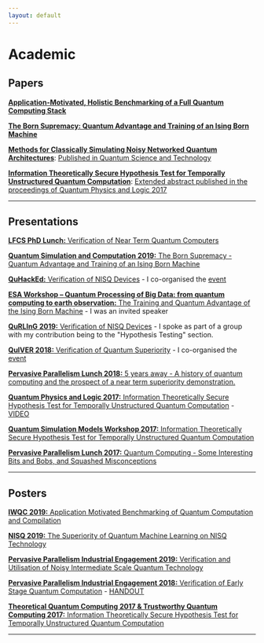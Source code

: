```yaml
---
layout: default
---
```


# Academic

## Papers

[**Application-Motivated, Holistic Benchmarking of a Full Quantum Computing Stack**](https://arxiv.org/abs/2006.01273)

[**The Born Supremacy: Quantum Advantage and Training of an Ising Born Machine**](https://arxiv.org/abs/1904.02214)

[**Methods for Classically Simulating Noisy Networked Quantum Architectures**](https://arxiv.org/abs/1803.04167): [Published in Quantum Science and Technology](https://doi.org/10.1088/2058-9565/ab54a4)

[**Information Theoretically Secure Hypothesis Test for Temporally Unstructured Quantum Computation**](https://arxiv.org/abs/1704.01998): [Extended abstract published in the proceedings of Quantum Physics and Logic 2017](http://eptcs.web.cse.unsw.edu.au/paper.cgi?QPL2017.14)

***

## Presentations

[**LFCS PhD Lunch:** Verification of Near Term Quantum Computers]({{"/assets/LFCS_Student_Lunch.pdf"}})

[**Quantum Simulation and Computation 2019:** The Born Supremacy - Quantum Advantage and Training of an Ising Born Machine]({{"/assets/QSC2019.pdf"}})

[**QuHackEd:** Verification of NISQ Devices]({{"/assets/QuHackEd2019.pdf"}}) - I co-organised the [event](https://www.quhacked.com/)

[**ESA Workshop – Quantum Processing of Big Data: from quantum computing to earth observation:** The Training and Quantum Advantage of the Ising Born Machine]({{"assets/QIM_ESA_2019.pdf"}}) - I was an invited speaker

[**QuRLInG 2019:** Verification of NISQ Devices]({{"assets/Verification_of_NISQ_Devices.pdf"}}) - I spoke as part of a group with my contribution being to the "Hypothesis Testing" section.

[**QuIVER 2018:** Verification of Quantum Superiority]({{"assets/QuIVER.pdf"}}) - I co-organised the [event](https://danielmills390.wixsite.com/quiver)

[**Pervasive Parallelism Lunch 2018:** 5 years away - A history of quantum computing and the prospect of a near term superiority demonstration.]({{"/assets/PPAR2018.pdf"}})

[**Quantum Physics and Logic 2017:** Information Theoretically Secure Hypothesis Test for Temporally Unstructured Quantum Computation]({{"/assets/QPL2017.pdf"}}) - [VIDEO](https://www.youtube.com/watch?v=vJGd3oCR7fc&index=12&list=PLSDabBQOlXxT4VtPXdKPCzMyt8NpTdh35)

[**Quantum Simulation Models Workshop 2017:** Information Theoretically Secure Hypothesis Test for Temporally Unstructured Quantum Computation]({{"/assets/QSMW2017.pdf"}})

[**Pervasive Parallelism Lunch 2017:** Quantum Computing - Some Interesting Bits and Bobs, and Squashed Misconceptions]({{"/assets/PPAR2017.pdf"}})

***

## Posters

[**IWQC 2019:** Application Motivated Benchmarking of Quantum Computation and Compilation]({{"/assets/IWQC2019.pdf"}})

[**NISQ 2019:** The Superiority of Quantum Machine Learning on NISQ Technology]({{"/assets/NISQ2019.pdf"}})

[**Pervasive Parallelism Industrial Engagement 2019:** Verification and Utilisation of Noisy Intermediate Scale Quantum Technology]({{"/assets/iee_2019.pdf"}})

[**Pervasive Parallelism Industrial Engagement 2018:** Verification of Early Stage Quantum Computation]({{"/assets/iee_2018.pdf"}}) - [HANDOUT]({{"/assets/iee_2018_handout.pdf"}})

[**Theoretical Quantum Computing 2017 & Trustworthy Quantum Computing 2017:** Information Theoretically Secure Hypothesis Test for Temporally Unstructured Quantum Computation]({{"/assets/TQC2017.pdf"}})

***
